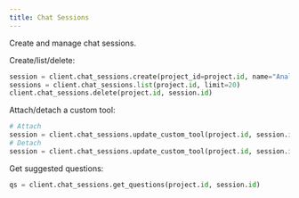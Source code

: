 ```yaml
---
title: Chat Sessions
---
```


Create and manage chat sessions.

Create/list/delete:
```python
session = client.chat_sessions.create(project_id=project.id, name="Analysis")
sessions = client.chat_sessions.list(project.id, limit=20)
client.chat_sessions.delete(project.id, session.id)
```

Attach/detach a custom tool:
```python
# Attach
session = client.chat_sessions.update_custom_tool(project.id, session.id, custom_tool_id="tool-123")
# Detach
session = client.chat_sessions.update_custom_tool(project.id, session.id, custom_tool_id=None)
```

Get suggested questions:
```python
qs = client.chat_sessions.get_questions(project.id, session.id)
```


